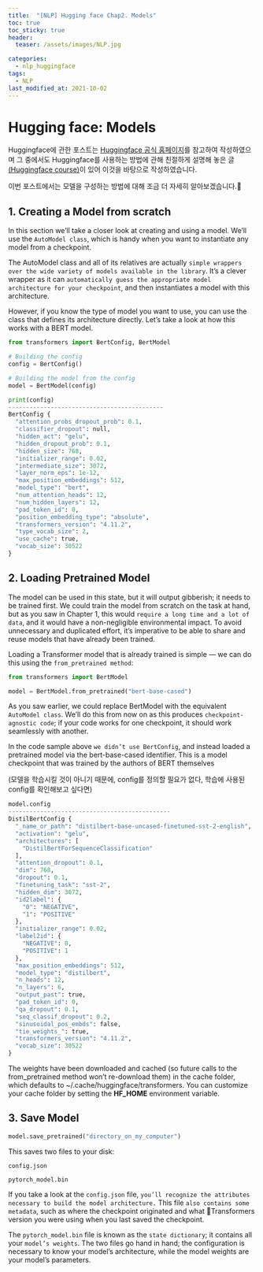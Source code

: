 ```yaml
---
title:  "[NLP] Hugging face Chap2. Models"
toc: true
toc_sticky: true
header:
  teaser: /assets/images/NLP.jpg

categories:
  - nlp_huggingface
tags:
  - NLP
last_modified_at: 2021-10-02
---  
```


# Hugging face: Models
Huggingface에 관한 포스트는 [Huggingface 공식 홈페이지](https://huggingface.co/)를 참고하여 작성하였으며 그 중에서도 Huggingface를 사용하는 방법에 관해 친절하게 설명해 놓은 글[(Huggingface course)](https://huggingface.co/course/chapter1)이 있어 이것을 바탕으로 작성하였습니다.  

이번 포스트에서는 모델을 구성하는 방법에 대해 조금 더 자세히 알아보겠습니다.🤗    

## 1. Creating a Model from scratch

In this section we’ll take a closer look at creating and using a model. We’ll use the `AutoModel class`, which is handy when you want to instantiate any model from a checkpoint.

The AutoModel class and all of its relatives are actually `simple wrappers over the wide variety of models available in the library`. It’s a clever wrapper as it can `automatically guess the appropriate model architecture for your checkpoint`, and then instantiates a model with this architecture.

However, if you know the type of model you want to use, you can use the class that defines its architecture directly. Let’s take a look at how this works with a BERT model.

```python
from transformers import BertConfig, BertModel

# Building the config
config = BertConfig()

# Building the model from the config
model = BertModel(config)

print(config)
--------------------------------------------
BertConfig {
  "attention_probs_dropout_prob": 0.1,
  "classifier_dropout": null,
  "hidden_act": "gelu",
  "hidden_dropout_prob": 0.1,
  "hidden_size": 768,
  "initializer_range": 0.02,
  "intermediate_size": 3072,
  "layer_norm_eps": 1e-12,
  "max_position_embeddings": 512,
  "model_type": "bert",
  "num_attention_heads": 12,
  "num_hidden_layers": 12,
  "pad_token_id": 0,
  "position_embedding_type": "absolute",
  "transformers_version": "4.11.2",
  "type_vocab_size": 2,
  "use_cache": true,
  "vocab_size": 30522
}
```  

## 2. Loading Pretrained Model

The model can be used in this state, but it will output gibberish; it needs to be trained first. We could train the model from scratch on the task at hand, but as you saw in Chapter 1, this would `require a long time and a lot of data`, and it would have a non-negligible environmental impact. To avoid unnecessary and duplicated effort, it’s imperative to be able to share and reuse models that have already been trained.

Loading a Transformer model that is already trained is simple — we can do this using the `from_pretrained method`:  

```python
from transformers import BertModel

model = BertModel.from_pretrained("bert-base-cased")
```  

As you saw earlier, we could replace BertModel with the equivalent `AutoModel class`. We’ll do this from now on as this produces `checkpoint-agnostic code`; if your code works for one checkpoint, it should work seamlessly with another.  

In the code sample above `we didn’t use BertConfig`, and instead loaded a pretrained model via the bert-base-cased identifier. This is a model checkpoint that was trained by the authors of BERT themselves  

(모델을 학습시킬 것이 아니기 때문에, config를 정의할 필요가 없다, 학습에 사용된 config를 확인해보고 싶다면)  

```python
model.config
----------------------------------------------
DistilBertConfig {
  "_name_or_path": "distilbert-base-uncased-finetuned-sst-2-english",
  "activation": "gelu",
  "architectures": [
    "DistilBertForSequenceClassification"
  ],
  "attention_dropout": 0.1,
  "dim": 768,
  "dropout": 0.1,
  "finetuning_task": "sst-2",
  "hidden_dim": 3072,
  "id2label": {
    "0": "NEGATIVE",
    "1": "POSITIVE"
  },
  "initializer_range": 0.02,
  "label2id": {
    "NEGATIVE": 0,
    "POSITIVE": 1
  },
  "max_position_embeddings": 512,
  "model_type": "distilbert",
  "n_heads": 12,
  "n_layers": 6,
  "output_past": true,
  "pad_token_id": 0,
  "qa_dropout": 0.1,
  "seq_classif_dropout": 0.2,
  "sinusoidal_pos_embds": false,
  "tie_weights_": true,
  "transformers_version": "4.11.2",
  "vocab_size": 30522
}
```  

The weights have been downloaded and cached (so future calls to the from_pretrained method won’t re-download them) in the cache folder, which defaults to ~/.cache/huggingface/transformers. You can customize your cache folder by setting the __HF_HOME__ environment variable.  

## 3. Save Model

```python
model.save_pretrained("directory_on_my_computer")  
```

This saves two files to your disk:  

```
config.json

pytorch_model.bin
```  

If you take a look at the `config.json` file, `you’ll recognize the attributes necessary to build the model architecture.` This file `also contains some metadata`, such as where the checkpoint originated and what 🤗Transformers version you were using when you last saved the checkpoint.  

The `pytorch_model.bin` file is known as the `state dictionary`; it contains all your `model’s weights`. The two files go hand in hand; the configuration is necessary to know your model’s architecture, while the model weights are your model’s parameters.